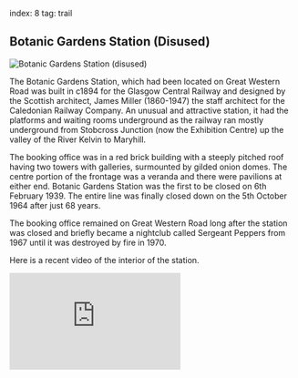 index: 8
tag: trail

## Botanic Gardens Station (Disused)

![Botanic Gardens Station (disused)](images/botanics-station.jpg)

The Botanic Gardens Station, which had been located
on Great Western Road was built in c1894 for the
Glasgow Central Railway and designed by the Scottish
architect, James Miller (1860-1947) the staff architect
for the Caledonian Railway Company. An unusual and
attractive station, it had the platforms and waiting rooms
underground as the railway ran mostly underground
from Stobcross Junction (now the Exhibition Centre)
up the valley of the River Kelvin to Maryhill.


The booking office was in a red brick building with a
steeply pitched roof having two towers with galleries,
surmounted by gilded onion domes. The centre portion
of the frontage was a veranda and there were pavilions
at either end. Botanic Gardens Station was the first to be
closed on 6th February 1939. The entire line was finally
closed down on the 5th October 1964 after just 68
years.

The booking office remained on Great Western Road
long after the station was closed and briefly became a
nightclub called Sergeant Peppers from 1967 until it
was destroyed by fire in 1970.

Here is a recent video of the interior of the station.

<iframe width="300" height="170" src="http://www.youtube.com/embed/dCJnCuT8u00" frameborder="0" allowfullscreen></iframe>
